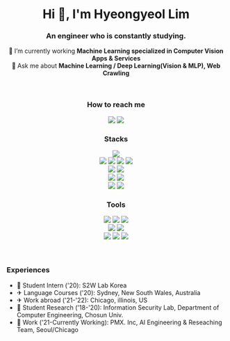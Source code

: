 <h1 align="center">Hi 👋, I'm Hyeongyeol Lim</h1>
<h3 align="center">An engineer who is constantly studying.</h3>

<div align="center">
  
🌱 I’m currently working **Machine Learning specialized in Computer Vision Apps & Services**<br>
💬 Ask me about **Machine Learning / Deep Learning(Vision & MLP), Web Crawling**

<br>
<h3 align="center">How to reach me</h3>

<img src="https://img.shields.io/badge/dlagudduf13@gmail.com-EA4335?style=flat-square&logo=Gmail&logoColor=white&link=mailto:dlagudduf13@gmail.com"/>
<a href="https://www.instagram.com/cuti2crab/"><img src="https://img.shields.io/badge/@cuti2crab-E4405F?style=flat-square&logo=Instagram&logoColor=white"/></a>

<h3 align="center">Stacks</h3>

<img src="https://img.shields.io/badge/Linux-FCC624?style=flat-square&logo=Linux&logoColor=black"/><br>
<img src="https://img.shields.io/badge/Python-3766AB?style=flat-square&logo=Python&logoColor=white"/> 
<img src="https://img.shields.io/badge/JAVA-007396?style=flat-square&logo=JAVA&logoColor=white"/> 
<img src="https://img.shields.io/badge/C-A8B9CC?style=flat-square&logo=C&logoColor=white"/>
<img src="https://img.shields.io/badge/C++-00599C?style=flat-square&logo=CPlusPlus&logoColor=white"/><br>
<img src="https://img.shields.io/badge/MongoDB-47A248?style=flat-square&logo=MongoDB&logoColor=white"/> 
<img src="https://img.shields.io/badge/MySQL-4479A1?style=flat-square&logo=MySQL&logoColor=white"/><br>
<img src="https://img.shields.io/badge/PyTorch-EE4C2C?style=flat-square&logo=PyTorch&logoColor=white"/> 
<img src="https://img.shields.io/badge/TensorFlow-FF6F00?style=flat-square&logo=TensorFlow&logoColor=white"/><br>
<img src="https://img.shields.io/badge/Adobe Lightroom-31A8FF?style=flat-square&logo=Adobe Lightroom&logoColor=white"/> 
<img src="https://img.shields.io/badge/Adobe Photoshop-31A8FF?style=flat-square&logo=Adobe Photoshop&logoColor=white"/>

<h3 align="center">Tools</h3>

<img src="https://img.shields.io/badge/Git-F05032?style=flat-square&logo=Git&logoColor=white"/> 
<img src="https://img.shields.io/badge/GitHub-181717?style=flat-square&logo=GitHub&logoColor=white"/>
<img src="https://img.shields.io/badge/Notion-000000?style=flat-square&logo=Notion&logoColor=white"/><br> 
<img src="https://img.shields.io/badge/Visual Studio Code-007ACC?style=flat-square&logo=Visual Studio Code&logoColor=white"/> 
<img src="https://img.shields.io/badge/Anaconda-44A833?style=flat-square&logo=Anaconda&logoColor=white"/><br>
<img src="https://img.shields.io/badge/PyCharm-000000?style=flat-square&logo=PyCharm&logoColor=white"/>
<img src="https://img.shields.io/badge/Vim-019733?style=flat-square&logo=Vim&logoColor=white"/>
<img src="https://img.shields.io/badge/Eclipse IDE-2C2255?style=flat-square&logo=Eclipse IDE&logoColor=white"/> 

</div>
<br><br>
<h3 align="left">Experiences</h3>

- 📎 Student Intern ('20):  S2W Lab Korea
- ✈ Language Courses ('20):  Sydney, New South Wales, Australia
- ✈ Work abroad ('21-'22):  Chicago, illinois, US
- 🧪 Student Research ('18-'20):  Information Security Lab, Department of Computer Engineering, Chosun Univ.
- 🧪 Work ('21-Currently Working):  PMX. Inc, AI Engineering & Reseaching Team, Seoul/Chicago

